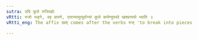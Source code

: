 ```yaml
---
sutra: उदि कूले रुजिवहोः
vRtti: रुजो भङ्गे, वह प्रापणे, एताभ्यामुत्पूर्वाभ्यां कूले कर्मण्युपपदे खश्प्रत्ययो भवति ॥
vRtti_eng: The affix खश् comes after the verbs रुज् 'to break into pieces' and वह् 'to carry', when preceded by the _upasarga_ उत्, and the word कूल 'bank' is in composition with them as the object.

---
```

